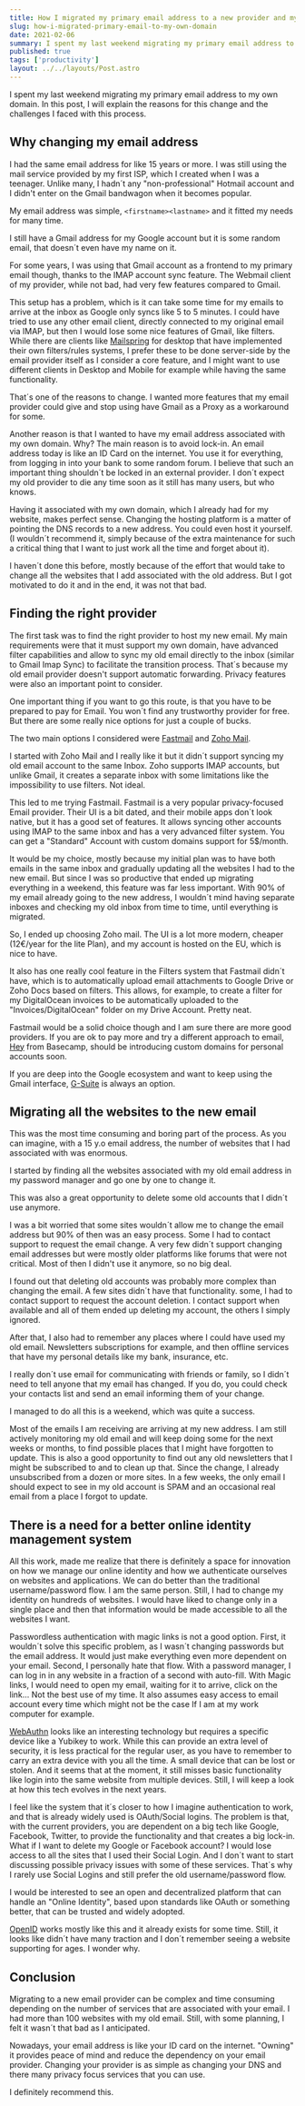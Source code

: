 ```yaml
---
title: How I migrated my primary email address to a new provider and my own domain
slug: how-i-migrated-primary-email-to-my-own-domain
date: 2021-02-06
summary: I spent my last weekend migrating my primary email address to my own domain. In this post I will explain the reasons for this change and challenges I faced with this process.
published: true
tags: ['productivity']
layout: ../../layouts/Post.astro
---
```


I spent my last weekend migrating my primary email address to my own domain. In this post, I will explain the reasons for this change and the challenges I faced with this process.

## Why changing my email address

I had the same email address for like 15 years or more. I was still using the mail service provided by my first ISP, which I created when I was a teenager. Unlike many, I hadn´t any "non-professional" Hotmail account and I didn't enter on the Gmail bandwagon when it becomes popular.

My email address was simple, `<firstname><lastname>` and it fitted my needs for many time.

I still have a Gmail address for my Google account but it is some random email, that doesn´t even have my name on it.

For some years, I was using that Gmail account as a frontend to my primary email though, thanks to the IMAP account sync feature. The Webmail client of my provider, while not bad, had very few features compared to Gmail.

This setup has a problem, which is it can take some time for my emails to arrive at the inbox as Google only syncs like 5 to 5 minutes.
I could have tried to use any other email client, directly connected to my original email via IMAP, but then I would lose some nice features of Gmail, like filters. While there are clients like [Mailspring](https://getmailspring.com/) for desktop that have implemented their own filters/rules systems, I prefer these to be done server-side by the email provider itself as I consider a core feature, and I might want to use different clients in Desktop and Mobile for example while having the same functionality.

That´s one of the reasons to change. I wanted more features that my email provider could give and stop using have Gmail as a Proxy as a workaround for some.

Another reason is that I wanted to have my email address associated with my own domain. Why? The main reason is to avoid lock-in. An email address today is like an ID Card on the internet. You use it for everything, from logging in into your bank to some random forum. I believe that such an important thing shouldn´t be locked in an external provider. I don´t expect my old provider to die any time soon as it still has many users, but who knows.

Having it associated with my own domain, which I already had for my website, makes perfect sense. Changing the hosting platform is a matter of pointing the DNS records to a new address. You could even host it yourself. (I wouldn´t recommend it, simply because of the extra maintenance for such a critical thing that I want to just work all the time and forget about it).

I haven´t done this before, mostly because of the effort that would take to change all the websites that I add associated with the old address. But I got motivated to do it and in the end, it was not that bad.

## Finding the right provider

The first task was to find the right provider to host my new email. My main requirements were that it must support my own domain, have advanced filter capabilities and allow to sync my old email directly to the inbox (similar to Gmail Imap Sync) to facilitate the transition process. That´s because my old email provider doesn't support automatic forwarding. Privacy features were also an important point to consider.

One important thing if you want to go this route, is that you have to be prepared to pay for Email. You won´t find any trustworthy provider for free. But there are some really nice options for just a couple of bucks.

The two main options I considered were [Fastmail](https://fastmail.com) and [Zoho Mail](https://www.zoho.com/mail/).

I started with Zoho Mail and I really like it but it didn´t support syncing my old email account to the same Inbox. Zoho supports IMAP accounts, but unlike Gmail, it creates a separate inbox with some limitations like the impossibility to use filters. Not ideal.

This led to me trying Fastmail. Fastmail is a very popular privacy-focused Email provider. Their UI is a bit dated, and their mobile apps don´t look native, but it has a good set of features. It allows syncing other accounts using IMAP to the same inbox and has a very advanced filter system. You can get a "Standard" Account with custom domains support for 5$/month.

It would be my choice, mostly because my initial plan was to have both emails in the same inbox and gradually updating all the websites I had to the new email. But since I was so productive that ended up migrating everything in a weekend, this feature was far less important. With 90% of my email already going to the new address, I wouldn´t mind having separate inboxes and checking my old inbox from time to time, until everything is migrated.

So, I ended up choosing Zoho mail. The UI is a lot more modern, cheaper (12€/year for the lite Plan), and my account is hosted on the EU, which is nice to have.

It also has one really cool feature in the Filters system that Fastmail didn´t have, which is to automatically upload email attachments to Google Drive or Zoho Docs based on filters. This allows, for example, to create a filter for my DigitalOcean invoices to be automatically uploaded to the
"Invoices/DigitalOcean" folder on my Drive Account. Pretty neat.

Fastmail would be a solid choice though and I am sure there are more good providers. If you are ok to pay more and try a different approach to email, [Hey](https://hey.com/) from Basecamp, should be introducing custom domains for personal accounts soon.

If you are deep into the Google ecosystem and want to keep using the Gmail interface, [G-Suite](https://workspace.google.com/) is always an option.

## Migrating all the websites to the new email

This was the most time consuming and boring part of the process. As you can imagine, with a 15 y.o email address, the number of websites that I had associated with was enormous.

I started by finding all the websites associated with my old email address in my password manager and go one by one to change it.

This was also a great opportunity to delete some old accounts that I didn´t use anymore.

I was a bit worried that some sites wouldn´t allow me to change the email address but 90% of then was an easy process. Some I had to contact support to request the email change. A very few didn´t support changing email addresses but were mostly older platforms like forums that were not critical. Most of then I didn't use it anymore, so no big deal.

I found out that deleting old accounts was probably more complex than changing the email. A few sites didn´t have that functionality. some, I had to contact support to request the account deletion. I contact support when available and all of them ended up deleting my account, the others I simply ignored.

After that, I also had to remember any places where I could have used my old email. Newsletters subscriptions for example, and then offline services that have my personal details like my bank, insurance, etc.

I really don´t use email for communicating with friends or family, so I didn´t need to tell anyone that my email has changed. If you do, you could check your contacts list and send an email informing them of your change.

I managed to do all this is a weekend, which was quite a success.

Most of the emails I am receiving are arriving at my new address. I am still actively monitoring my old email and will keep doing some for the next weeks or months, to find possible places that I might have forgotten to update. This is also a good opportunity to find out any old newsletters that I might be subscribed to and to clean up that. Since the change, I already unsubscribed from a dozen or more sites. In a few weeks, the only email I should expect to see in my old account is SPAM and an occasional real email from a place I forgot to update.

## There is a need for a better online identity management system

All this work, made me realize that there is definitely a space for innovation on how we manage our online identity and how we authenticate ourselves on websites and applications. We can do better than the traditional username/password flow. I am the same person. Still, I had to change my identity on hundreds of websites. I would have liked to change only in a single place and then that information would be made accessible to all the websites I want.

Passwordless authentication with magic links is not a good option. First, it wouldn´t solve this specific problem, as I wasn´t changing passwords but the email address. It would just make everything even more dependent on your email. Second, I personally hate that flow. With a password manager, I can log in in any website in a fraction of a second with auto-fill. With Magic links, I would need to open my email, waiting for it to arrive, click on the link... Not the best use of my time. It also assumes easy access to email account every time which might not be the case If I am at my work computer for example.

[WebAuthn](https://webauthn.io/) looks like an interesting technology but requires a specific device like a Yubikey to work. While this can provide an extra level of security, it is less practical for the regular user, as you have to remember to carry an extra device with you all the time. A small device that can be lost or stolen. And it seems that at the moment, it still misses basic functionality like login into the same website from multiple devices. Still, I will keep a look at how this tech evolves in the next years.

I feel like the system that it´s closer to how I imagine authentication to work, and that is already widely used is OAuth/Social logins. The problem is that, with the current providers, you are dependent on a big tech like Google, Facebook, Twitter, to provide the functionality and that creates a big lock-in. What if I want to delete my Google or Facebook account? I would lose access to all the sites that I used their Social Login. And I don´t want to start discussing possible privacy issues with some of these services. That´s why I rarely use Social Logins and still prefer the old username/password flow.

I would be interested to see an open and decentralized platform that can handle an "Online Identity", based upon standards like OAuth or something better, that can be trusted and widely adopted.

[OpenID](https://openid.net/) works mostly like this and it already exists for some time. Still, it looks like didn´t have many traction and I don´t remember seeing a website supporting for ages. I wonder why.

## Conclusion

Migrating to a new email provider can be complex and time consuming depending on the number of services that are associated with your email. I had more than 100 websites with my old email. Still, with some planning, I felt it wasn´t that bad as I anticipated.

Nowadays, your email address is like your ID card on the internet. "Owning" it provides peace of mind and reduce the dependency on your email provider. Changing your provider is as simple as changing your DNS and there many privacy focus services that you can use.

I definitely recommend this.
